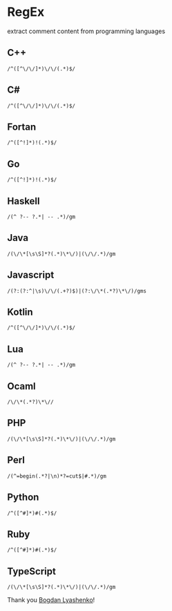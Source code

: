 # RegEx 
extract comment content from programming languages

## C++
`/^([^\/\/]*)\/\/(.*)$/`

## C#
`/^([^\/\/]*)\/\/(.*)$/`

## Fortan
`/^([^!]*)!(.*)$/`

## Go
`/^([^!]*)!(.*)$/`

## Haskell
`/(^ ?-- ?.*| -- .*)/gm`

## Java
`/(\/\*[\s\S]*?(.*)\*\/)|(\/\/.*)/gm`

## Javascript
`/(?:(?:^|\s)\/\/(.+?)$)|(?:\/\*(.*?)\*\/)/gms`

## Kotlin
`/^([^\/\/]*)\/\/(.*)$/`

## Lua
`/(^ ?-- ?.*| -- .*)/gm`

## Ocaml
`/\/\*(.*?)\*\//`

## PHP
`/(\/\*[\s\S]*?(.*)\*\/)|(\/\/.*)/gm`

## Perl
`/(^=begin(.*?|\n)*?=cut$|#.*)/gm`

## Python
`/^([^#]*)#(.*)$/`

## Ruby
`/^([^#]*)#(.*)$/`

## TypeScript
`/(\/\*[\s\S]*?(.*)\*\/)|(\/\/.*)/gm`


Thank you <a href="https://github.com/Bogdan-Lyashenko">Bogdan Lyashenko</a>!
